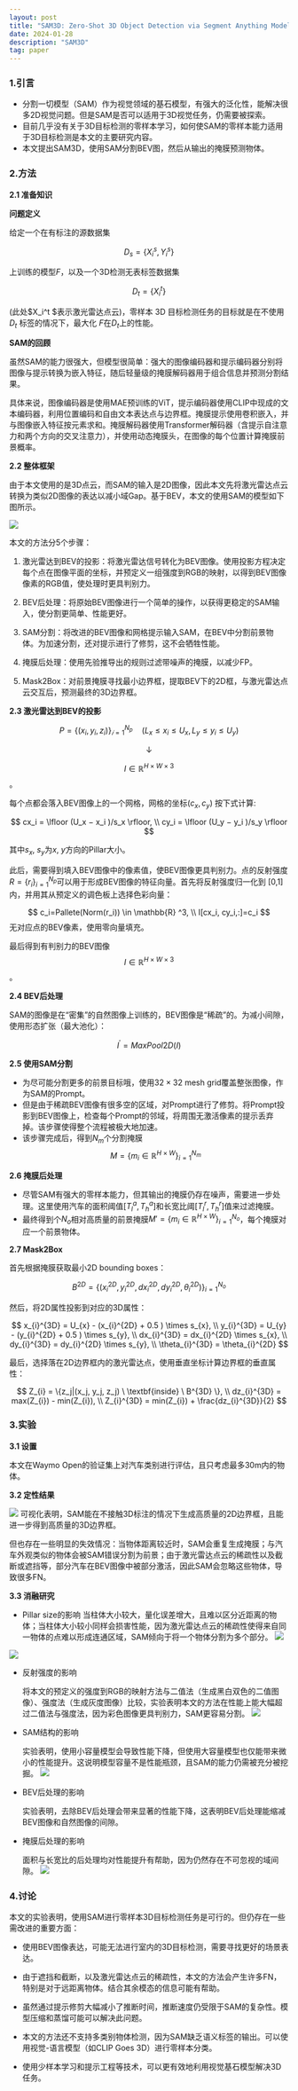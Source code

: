 ```yaml
---
layout: post
title: "SAM3D: Zero-Shot 3D Object Detection via Segment Anything Model"
date: 2024-01-28
description: "SAM3D"
tag: paper
---
```

<head>
    <script src="https://cdn.mathjax.org/mathjax/latest/MathJax.js?config=TeX-AMS-MML_HTMLorMML" type="text/javascript"></script>
    <script type="text/x-mathjax-config">
        MathJax.Hub.Config({
            tex2jax: {
            skipTags: ['script', 'noscript', 'style', 'textarea', 'pre'],
            inlineMath: [['$','$']]
            }
        });
    </script>
</head>

### 1.引言

- 分割一切模型（SAM）作为视觉领域的基石模型，有强大的泛化性，能解决很多2D视觉问题。但是SAM是否可以适用于3D视觉任务，仍需要被探索。
- 目前几乎没有关于3D目标检测的零样本学习，如何使SAM的零样本能力适用于3D目标检测是本文的主要研究内容。
- 本文提出SAM3D，使用SAM分割BEV图，然后从输出的掩膜预测物体。

### 2.方法

**2.1 准备知识**

**问题定义**

给定一个在有标注的源数据集

$$
D_s=\{X_{i}^{s}, Y_{i}^{s} \}
$$

上训练的模型$F$，以及一个3D检测无表标签数据集

$$
D_t=\{X_i^t\}
$$ 

(此处$X_i^t $表示激光雷达点云)，零样本 3D 目标检测任务的目标就是在不使用 $D_t$ 标签的情况下，最大化 $F$在$D_t$上的性能。

**SAM的回顾**

虽然SAM的能力很强大，但模型很简单：强大的图像编码器和提示编码器分别将图像与提示转换为嵌入特征，随后轻量级的掩膜解码器用于组合信息并预测分割结果。

具体来说，图像编码器是使用MAE预训练的ViT，提示编码器使用CLIP中现成的文本编码器，利用位置编码和自由文本表达点与边界框。掩膜提示使用卷积嵌入，并与图像嵌入特征按元素求和。掩膜解码器使用Transformer解码器（含提示自注意力和两个方向的交叉注意力），并使用动态掩膜头，在图像的每个位置计算掩膜前景概率。

**2.2 整体框架**

由于本文使用的是3D点云，而SAM的输入是2D图像，因此本文先将激光雷达点云转换为类似2D图像的表达以减小域Gap。基于BEV，本文的使用SAM的模型如下图所示。

![](/images/posts/SAM3D/framework.png)


本文的方法分5个步骤：

1. 激光雷达到BEV的投影：将激光雷达信号转化为BEV图像。使用投影方程决定每个点在图像平面的坐标，并预定义一组强度到RGB的映射，以得到BEV图像像素的RGB值，使处理时更具判别力。

2. BEV后处理：将原始BEV图像进行一个简单的操作，以获得更稳定的SAM输入，使分割更简单、性能更好。

3. SAM分割：将改进的BEV图像和网格提示输入SAM，在BEV中分割前景物体。为加速分割，还对提示进行了修剪，这不会牺牲性能。

4. 掩膜后处理：使用先验推导出的规则过滤带噪声的掩膜，以减少FP。

5. Mask2Box：对前景掩膜寻找最小边界框，提取BEV下的2D框，与激光雷达点云交互后，预测最终的3D边界框。

**2.3 激光雷达到BEV的投影**

$$
P=\{(x_i, y_i, z_i)\}_{𝑖=1}^{N_p}  \quad (L_x \leq x_i \leq U_x,  L_y \leq y_i \leq U_y)
$$

$$
\downarrow
$$

$$
I \in \mathbb{R}^{H×W×3}
$$。

每个点都会落入BEV图像上的一个网格，网格的坐标$(c_x, c_y)$ 按下式计算:

$$
cx_i = \lfloor (U_x − x_i )/s_x \rfloor,  \\
cy_i = \lfloor (U_y − y_i )/s_y \rfloor
$$

其中$s_x$, $s_y$为$x$, $y$方向的Pillar大小。

此后，需要得到填入BEV图像中的像素值，使BEV图像更具判别力。点的反射强度$R=\{r_i \}_{i=1}^{N_p}$可以用于形成BEV图像的特征向量。首先将反射强度归一化到 [0,1] 内，并用其从预定义的调色板上选择色彩向量：

$$
c_i=Pallete⁡(Norm⁡(r_i)) \in \mathbb{R} ^3, \\
I[cx_i, cy_i,:]=c_i
$$
无对应点的BEV像素，使用零向量填充。

最后得到有判别力的BEV图像 $$I \in \mathbb{R}^{H×W×3}$$ 。


**2.4 BEV后处理**

SAM的图像是在“密集”的自然图像上训练的，BEV图像是“稀疏”的。为减小间隙，使用形态扩张（最大池化）：

$$I^′=MaxPool2D(I)$$

**2.5 使用SAM分割**

- 为尽可能分割更多的前景目标哦，使用$32\times32$ mesh grid覆盖整张图像，作为SAM的Prompt。
- 但是由于稀疏BEV图像有很多空的区域，对Prompt进行了修剪。将Prompt投影到BEV图像上，检查每个Prompt的邻域，将周围无激活像素的提示丢弃掉。该步骤使得整个流程被极大地加速。
- 该步骤完成后，得到$N_m$个分割掩膜
  $$M=\{m_i \in \mathbb{R}^{H \times W} \}_{i=1}^{N_m}$$

**2.6 掩膜后处理**

- 尽管SAM有强大的零样本能力，但其输出的掩膜仍存在噪声，需要进一步处理。这里使用汽车的面积阈值$[T_l^a,T_h^a]$和长宽比阈$[T_l^r,T_h^r]$值来过滤掩膜。
- 最终得到个$N_o$相对高质量的前景掩膜$M'=\{m_i \in \mathbb{R}^{H \times W} \}_{i=1}^{N_o}$，每个掩膜对应一个前景物体。

**2.7 Mask2Box**

首先根据掩膜获取最小2D bounding boxes：

$$
B^{2D}=\{(x_i^{2D},y_i^{2D},dx_i^{2D},dy_i^{2D},\theta_i^{2D})\}_{i=1}^{N_o}
$$

然后，将2D属性投影到对应的3D属性：

$$
x_{i}^{3D} = U_{x} - (x_{i}^{2D} + 0.5 ) \times s_{x}, \\
y_{i}^{3D} = U_{y} - (y_{i}^{2D} + 0.5 ) \times s_{y}, \\
dx_{i}^{3D} = dx_{i}^{2D} \times s_{x}, \\
dy_{i}^{3D} = dy_{i}^{2D} \times s_{y}, \\
\theta_{i}^{3D} = \theta_{i}^{2D}
$$

最后，选择落在2D边界框内的激光雷达点，使用垂直坐标计算边界框的垂直属性：

$$
Z_{i} = \{z_j|(x_j, y_j, z_j) \ \textbf{inside} \  B^{3D} \}, \\
dz_{i}^{3D} = max(Z_{i})  - min(Z_{i}), \\
Z_{i}^{3D} = min(Z_{i}) +  \frac{dz_{i}^{3D}}{2}
$$

 

### 3.实验

**3.1 设置**

本文在Waymo Open的验证集上对汽车类别进行评估，且只考虑最多30m内的物体。

**3.2 定性结果**

![](/images/posts/SAM3D/visuallization_ret.png)
可视化表明，SAM能在不接触3D标注的情况下生成高质量的2D边界框，且能进一步得到高质量的3D边界框。

但也存在一些明显的失效情况：当物体距离较近时，SAM会重复生成掩膜；与汽车外观类似的物体会被SAM错误分割为前景；由于激光雷达点云的稀疏性以及截断或遮挡等，部分汽车在BEV图像中被部分激活，因此SAM会忽略这些物体，导致很多FN。

**3.3 消融研究**

- Pillar size的影响 当柱体大小较大，量化误差增大，且难以区分近距离的物体；当柱体大小较小同样会损害性能，因为激光雷达点云的稀疏性使得来自同一物体的点难以形成连通区域，SAM倾向于将一个物体分割为多个部分。
![](/images/posts/SAM3D/tb1.png)

![](/images/posts/SAM3D/pillar_size.png)

- 反射强度的影响 

  将本文的预定义的强度到RGB的映射方法与二值法（生成黑白双色的二值图像）、强度法（生成灰度图像）比较，实验表明本文的方法在性能上能大幅超过二值法与强度法，因为彩色图像更具判别力，SAM更容易分割。
  ![](/images/posts/SAM3D/tb2.png)

- SAM结构的影响 

  实验表明，使用小容量模型会导致性能下降，但使用大容量模型也仅能带来微小的性能提升。这说明模型容量不是性能瓶颈，且SAM的能力仍需被充分被挖掘。
  ![](/images/posts/SAM3D/tb2.png)


- BEV后处理的影响 

  实验表明，去除BEV后处理会带来显著的性能下降，这表明BEV后处理能缩减BEV图像和自然图像的间隙。

- 掩膜后处理的影响 

  面积与长宽比的后处理均对性能提升有帮助，因为仍然存在不可忽视的域间隙。
  ![](/images/posts/SAM3D/tb4.png)

### 4.讨论

本文的实验表明，使用SAM进行零样本3D目标检测任务是可行的。但仍存在一些需改进的重要方面：

- 使用BEV图像表达，可能无法进行室内的3D目标检测，需要寻找更好的场景表达。

- 由于遮挡和截断，以及激光雷达点云的稀疏性，本文的方法会产生许多FN，特别是对于远距离物体。结合其余模态的信息可能有帮助。
- 虽然通过提示修剪大幅减小了推断时间，推断速度仍受限于SAM的复杂性。模型压缩和蒸馏可能可以解决此问题。
- 本文的方法还不支持多类别物体检测，因为SAM缺乏语义标签的输出。可以使用视觉-语言模型（如CLIP Goes 3D）进行零样本分类。
- 使用少样本学习和提示工程等技术，可以更有效地利用视觉基石模型解决3D任务。

